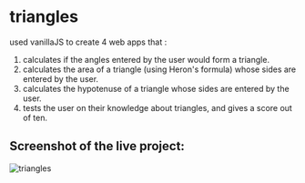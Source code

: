 # triangles
 
used vanillaJS to create 4 web apps that : 
1. calculates if the angles entered by the user would form a triangle.
2. calculates the area of a triangle (using Heron's formula) whose sides are entered by the user.
3. calculates the hypotenuse of a triangle whose sides are entered by the user.
4. tests the user on their knowledge about triangles, and gives a score out of ten.


## Screenshot of the live project:
![triangles](https://user-images.githubusercontent.com/19659594/200853732-0e2a6c67-4b1c-4a06-9744-faa55ad1d04b.png)
